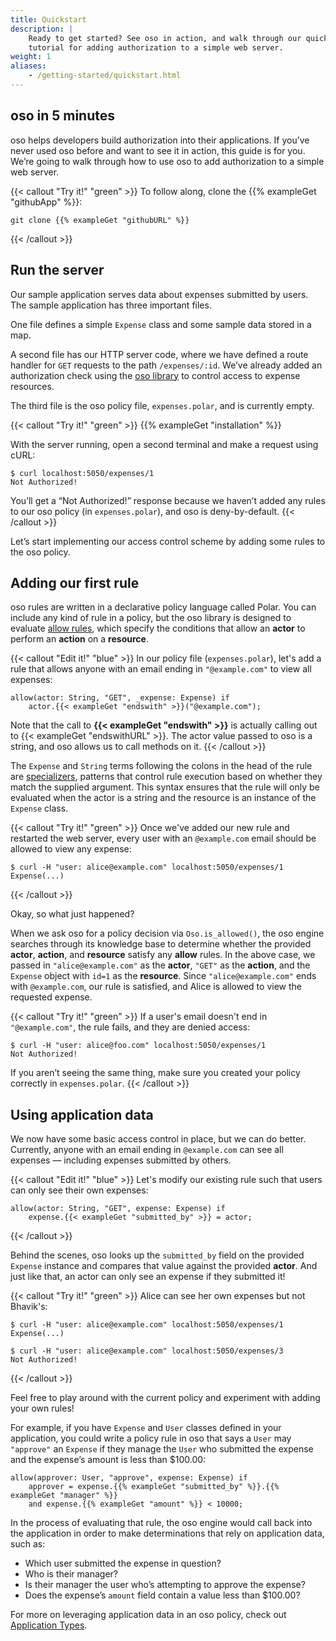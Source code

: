 ```yaml
---
title: Quickstart
description: |
    Ready to get started? See oso in action, and walk through our quick
    tutorial for adding authorization to a simple web server.
weight: 1
aliases: 
    - /getting-started/quickstart.html
---
```


## oso in 5 minutes

oso helps developers build authorization into their applications. If you’ve
never used oso before and want to see it in action, this guide is for you.
We’re going to walk through how to use oso to add authorization to a simple web
server.

{{< callout "Try it!" "green" >}}
  To follow along, clone the {{% exampleGet "githubApp" %}}:

  ```console
  git clone {{% exampleGet "githubURL" %}}
  ```
{{< /callout >}}

## Run the server

Our sample application serves data about expenses submitted by users. The
sample application has three important files.

One file defines a simple `Expense` class and some sample data stored in a map.

A second file has our HTTP server code, where we have defined a route handler
for `GET` requests to the path `/expenses/:id`. We’ve already added an
authorization check using the [oso library](reference) to control access to
expense resources. <!-- TODO(gj): You can learn more about how to add oso to
your application [here](Add To Your Application). -->

The third file is the oso policy file, `expenses.polar`, and is currently
empty.

{{< callout "Try it!" "green" >}}
  {{% exampleGet "installation" %}}

  With the server running, open a second terminal and make a request using
  cURL:

  ```console
  $ curl localhost:5050/expenses/1
  Not Authorized!
  ```

  You’ll get a “Not Authorized!” response because we haven’t added any rules to
  our oso policy (in `expenses.polar`), and oso is deny-by-default.
{{< /callout >}}

Let’s start implementing our access control scheme by adding some rules to the
oso policy.

## Adding our first rule

oso rules are written in a declarative policy language called Polar. You can
include any kind of rule in a policy, but the oso library is designed to
evaluate [allow rules](glossary#allow-rules), which specify the conditions that
allow an **actor** to perform an **action** on a **resource**.

{{< callout "Edit it!" "blue" >}}
  In our policy file (`expenses.polar`), let's add a rule that allows anyone
  with an email ending in `"@example.com"` to view all expenses:

  ```polar
  allow(actor: String, "GET", _expense: Expense) if
      actor.{{< exampleGet "endswith" >}}("@example.com");
  ```

  Note that the call to **{{< exampleGet "endswith" >}}** is actually calling
  out to {{< exampleGet "endswithURL" >}}. The actor value passed to oso is a
  string, and oso allows us to call methods on it.
{{< /callout >}}

The `Expense` and `String` terms following the colons in the head of the rule
are [specializers](polar-syntax#specialization), patterns that control rule
execution based on whether they match the supplied argument. This syntax
ensures that the rule will only be evaluated when the actor is a string and the
resource is an instance of the `Expense` class.

{{< callout "Try it!" "green" >}}
  Once we've added our new rule and restarted the web server, every user with
  an `@example.com` email should be allowed to view any expense:

  ```console
  $ curl -H "user: alice@example.com" localhost:5050/expenses/1
  Expense(...)
  ```
{{< /callout >}}

Okay, so what just happened?

When we ask oso for a policy decision via `Oso.is_allowed()`, the oso engine
searches through its knowledge base to determine whether the provided
**actor**, **action**, and **resource** satisfy any **allow** rules. In the
above case, we passed in `"alice@example.com"` as the **actor**, `"GET"` as the
**action**, and the `Expense` object with `id=1` as the **resource**. Since
`"alice@example.com"` ends with `@example.com`, our rule is satisfied, and
Alice is allowed to view the requested expense.

{{< callout "Try it!" "green" >}}
  If a user's email doesn't end in `"@example.com"`, the rule fails, and they
  are denied access:

  ```console
  $ curl -H "user: alice@foo.com" localhost:5050/expenses/1
  Not Authorized!
  ```

  If you aren’t seeing the same thing, make sure you created your policy
  correctly in `expenses.polar`.
{{< /callout >}}

## Using application data

We now have some basic access control in place, but we can do better.
Currently, anyone with an email ending in `@example.com` can see all expenses —
including expenses submitted by others.

{{< callout "Edit it!" "blue" >}}
  Let's modify our existing rule such that users can only see their own
  expenses:

  ```polar
  allow(actor: String, "GET", expense: Expense) if
      expense.{{< exampleGet "submitted_by" >}} = actor;
  ```
{{< /callout >}}

Behind the scenes, oso looks up the `submitted_by` field on the provided
`Expense` instance and compares that value against the provided **actor**. And
just like that, an actor can only see an expense if they submitted it!

{{< callout "Try it!" "green" >}}
  Alice can see her own expenses but not Bhavik's:

  ```console
  $ curl -H "user: alice@example.com" localhost:5050/expenses/1
  Expense(...)
  ```

  ```console
  $ curl -H "user: alice@example.com" localhost:5050/expenses/3
  Not Authorized!
  ```
{{< /callout >}}

Feel free to play around with the current policy and experiment with adding
your own rules!

For example, if you have `Expense` and `User` classes defined in your
application, you could write a policy rule in oso that says a `User` may
`"approve"` an `Expense` if they manage the `User` who submitted the expense
and the expense’s amount is less than $100.00:

```polar
allow(approver: User, "approve", expense: Expense) if
    approver = expense.{{% exampleGet "submitted_by" %}}.{{% exampleGet "manager" %}}
    and expense.{{% exampleGet "amount" %}} < 10000;
```

In the process of evaluating that rule, the oso engine would call back into the
application in order to make determinations that rely on application data, such
as:


* Which user submitted the expense in question?
* Who is their manager?
* Is their manager the user who’s attempting to approve the expense?
* Does the expense’s `amount` field contain a value less than $100.00?

For more on leveraging application data in an oso policy, check out
[Application Types](application-types).
